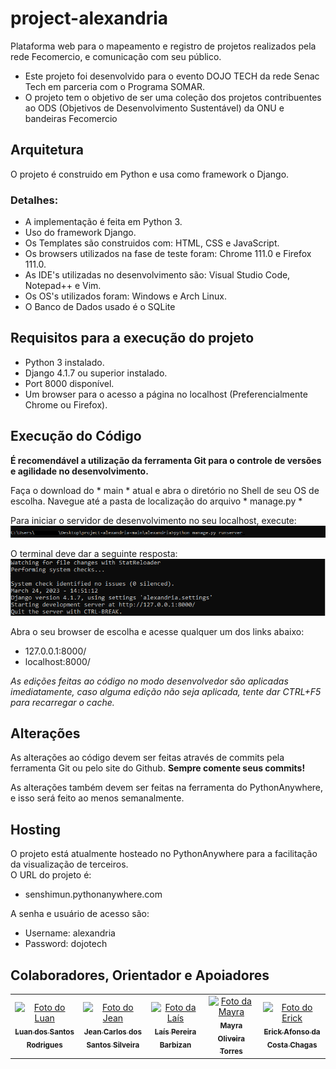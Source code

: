 # project-alexandria

Plataforma web para o mapeamento e registro de projetos realizados pela rede Fecomercio, e comunicação com seu público.

* Este projeto foi desenvolvido para o evento DOJO TECH da rede Senac Tech em parceria com o Programa SOMAR.
* O projeto tem o objetivo de ser uma coleção dos projetos contribuentes ao ODS (Objetivos de Desenvolvimento Sustentável) da ONU e bandeiras Fecomercio


## Arquitetura

O projeto é construido em Python e usa como framework o Django.

### Detalhes:

* A implementação é feita em Python 3.
* Uso do framework Django.
* Os Templates são construidos com: HTML, CSS e JavaScript.
* Os browsers utilizados na fase de teste foram: Chrome 111.0 e Firefox 111.0.
* As IDE's utilizadas no desenvolvimento são: Visual Studio Code, Notepad++ e Vim.
* Os OS's utilizados foram: Windows e Arch Linux.
* O Banco de Dados usado é o SQLite

## Requisitos para a execução do projeto

* Python 3 instalado.
* Django 4.1.7 ou superior instalado.
* Port 8000 disponível.
* Um browser para o acesso a página no localhost (Preferencialmente Chrome ou Firefox).

## Execução do Código

**É recomendável a utilização da ferramenta Git para o controle de versões e agilidade no desenvolvimento.**

Faça o download do * main * atual e abra o diretório no Shell de seu OS de escolha.
Navegue até a pasta de localização do arquivo * manage.py *

Para iniciar o servidor de desenvolvimento no seu localhost, execute:
<br><img src="command.png" alt="python manage.py runserver">

O terminal deve dar a seguinte resposta:
<br><img src="example.png" alt="example"><br>

Abra o seu browser de escolha e acesse qualquer um dos links abaixo:
* 127.0.0.1:8000/
* localhost:8000/

*As edições feitas ao código no modo desenvolvedor são aplicadas imediatamente, caso alguma edição não seja aplicada, tente dar CTRL+F5 para recarregar o cache.*

## Alterações

As alterações ao código devem ser feitas através de commits pela ferramenta Git ou pelo site do Github.
**Sempre comente seus commits!**

As alterações também devem ser feitas na ferramenta do PythonAnywhere, e isso será feito ao menos semanalmente.

## Hosting

O projeto está atualmente hosteado no PythonAnywhere para a facilitação da visualização de terceiros. <br>
O URL do projeto é:
* senshimun.pythonanywhere.com

A senha e usuário de acesso são:

* Username: alexandria
* Password: dojotech

## Colaboradores, Orientador e Apoiadores

<table>
  <tr>
    <td align="center">
      <a href="#">
        <img src="https://github.com/account" width="100px;" alt="Foto do Luan"/><br>
        <sub>
          <b>Luan dos Santos Rodrigues</b>
        </sub>
      </a>
    </td>
    <td align="center">
      <a href="#">
        <img src="https://avatars.githubusercontent.com/u/128070916?v=4" width="100px;" alt="Foto do Jean"/><br>
        <sub>
          <b>Jean Carlos dos Santos Silveira</b>
        </sub>
      </a>
    </td>
    <td align="center">
      <a href="#">
        <img src="https://avatars.githubusercontent.com/u/128085739?v=4" width="100px;" alt="Foto da Laís"/><br>
        <sub>
          <b>Laís Pereira Barbizan</b>
        </sub>
      </a>
    </td>
        <td align="center">
      <a href="#">
        <img src="https://avatars.githubusercontent.com/u/128161346?v=4" width="100px;" alt="Foto da Mayra"/><br>
        <sub>
          <b>Mayra Oliveira Torres</b>
        </sub>
      </a>
    </td>
        <td align="center">
      <a href="#">
        <img src="https://avatars.githubusercontent.com/u/36458464?v=4" width="100px;" alt="Foto do Erick"/><br>
        <sub>
          <b>Erick Afonso da Costa Chagas</b>
        </sub>
      </a>
    </td>
  </tr>
</table>
